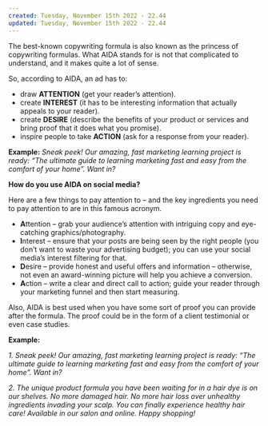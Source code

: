 ```yaml
---
created: Tuesday, November 15th 2022 - 22.44
updated: Tuesday, November 15th 2022 - 22.44
---
```

The best-known copywriting formula is also known as the princess of copywriting formulas. What AIDA stands for is not that complicated to understand, and it makes quite a lot of sense.

So, according to AIDA, an ad has to:

-   draw **ATTENTION** (get your reader’s attention).
-   create **INTEREST** (it has to be interesting information that actually appeals to your reader).
-   create **DESIRE** (describe the benefits of your product or services and bring proof that it does what you promise).
-   inspire people to take **ACTION** (ask for a response from your reader).

**Example:** _Sneak peek! Our amazing, fast marketing learning project is ready: “The ultimate guide to learning marketing fast and easy from the comfort of your home”. Want in?_

**How do you use AIDA on social media?**

Here are a few things to pay attention to – and the key ingredients you need to pay attention to are in this famous acronym.

-   **A**ttention – grab your audience’s attention with intriguing copy and eye-catching graphics/photography.
-   **I**nterest – ensure that your posts are being seen by the right people (you don’t want to waste your advertising budget); you can use your social media’s interest filtering for that.
-   **D**esire – provide honest and useful offers and information – otherwise, not even an award-winning picture will help you achieve a conversion.
-   **A**ction – write a clear and direct call to action; guide your reader through your marketing funnel and then start measuring.

Also, AIDA is best used when you have some sort of proof you can provide after the formula. The proof could be in the form of a client testimonial or even case studies.

**Example:**

_1. Sneak peek! Our amazing, fast marketing learning project is ready: “The ultimate guide to learning marketing fast and easy from the comfort of your home”. Want in?_

_2. The unique product formula you have been waiting for in a hair dye is on our shelves. No more damaged hair. No more hair loss over unhealthy ingredients invading your scalp. You can finally experience healthy hair care! Available in our salon and online. Happy shopping!_